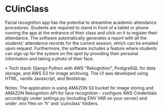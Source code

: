 # CUinClass

Facial recognition app has the potential to streamline academic attendance procedures. Students are required to stand in front of a tablet or phone running the app at the entrance of their class and click on it to register their attendance. The software automatically generates a report with all the students' attendance records for the current session, which can be emailed upon request. Furthermore, the software includes a feature where students can sign up for the system on the spot by providing their personal information and taking a photo of their face.

• Tech stack: Django Python with AWS "Rekognition", PostgreSQL for data storage, and AWS S3 for image archiving. The UI was developed using HTML, vanilla Javascript, and Bootstrap.

Notes:
The application is using AMAZON S3 bucket for image storing and AMAZON Rekognition API for face recognition - configure AWS Credentials accordingly under settings.py (including ENV VAR on your server) and under .env files on 'fr' and 'cuinclass' foldiers.
